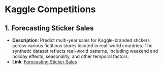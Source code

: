 # Kaggle Competitions

## 1. Forecasting Sticker Sales
- **Description**: Predict multi-year sales for Kaggle-branded stickers across various fictitious stores located in real-world countries. The synthetic dataset reflects real-world patterns, including weekend and holiday effects, seasonality, and other temporal factors.
- **Link**: [Forecasting Sticker Sales](https://www.kaggle.com/competitions/playground-series-s5e1/overview)